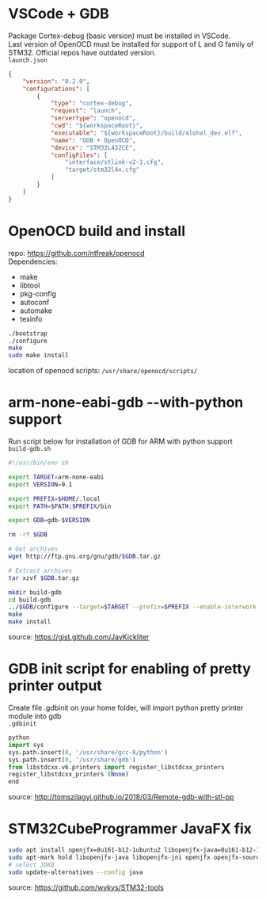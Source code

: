 # VSCode + GDB  
Package Cortex-debug (basic version) must be installed in VSCode.  
Last version of OpenOCD must be installed for support of L and G family of STM32. Official repos have outdated version.  
`launch.json`  
```json  
{  
    "version": "0.2.0",  
    "configurations": [  
        {  
            "type": "cortex-debug",  
            "request": "launch",  
            "servertype": "openocd",  
            "cwd": "${workspaceRoot}",  
            "executable": "${workspaceRoot}/build/alohal_dev.elf",  
            "name": "GDB + OpenOCD",  
            "device": "STM32L432CE",  
            "configFiles": [  
                "interface/stlink-v2-1.cfg",  
                "target/stm32l4x.cfg"  
            ]  
        }  
    ]  
}  
```  

# OpenOCD build and install  
repo: https://github.com/ntfreak/openocd  
Dependencies:  
 - make  
 - libtool  
 - pkg-config  
 - autoconf  
 - automake  
 - texinfo  

```bash  
./bootstrap  
./configure  
make  
sudo make install  
```  
location of openocd scripts: `/usr/share/openocd/scripts/`  

# arm-none-eabi-gdb --with-python support  
Run script below for installation of GDB for ARM with python support  
`build-gdb.sh`  
```bash  
#!/usr/bin/env sh  

export TARGET=arm-none-eabi  
export VERSION=9.1  

export PREFIX=$HOME/.local  
export PATH=$PATH:$PREFIX/bin  

export GDB=gdb-$VERSION  

rm -rf $GDB  

# Get archives  
wget http://ftp.gnu.org/gnu/gdb/$GDB.tar.gz  

# Extract archives  
tar xzvf $GDB.tar.gz  

mkdir build-gdb  
cd build-gdb  
../$GDB/configure --target=$TARGET --prefix=$PREFIX --enable-interwork --enable-multilib --with-python  
make  
make install  
```  
source: https://gist.github.com/JayKickliter  

# GDB init script for enabling of pretty printer output  
Create file .gdbinit on your home folder, will import python pretty printer module into gdb  
`.gdbinit`  
```python  
python  
import sys  
sys.path.insert(0, '/usr/share/gcc-8/python')  
sys.path.insert(0, '/usr/share/gdb')  
from libstdcxx.v6.printers import register_libstdcxx_printers  
register_libstdcxx_printers (None)  
end  
```  
source: http://tomszilagyi.github.io/2018/03/Remote-gdb-with-stl-pp  

# STM32CubeProgrammer JavaFX fix  
```bash  
sudo apt install openjfx=8u161-b12-1ubuntu2 libopenjfx-java=8u161-b12-1ubuntu2 libopenjfx-jni=8u161-b12-1ubuntu2 openjfx-source=8u161-b12-1ubuntu2  
sudo apt-mark hold libopenjfx-java libopenjfx-jni openjfx openjfx-source  
# select JDK8  
sudo update-alternatives --config java  
```  
source: https://github.com/wykys/STM32-tools  
